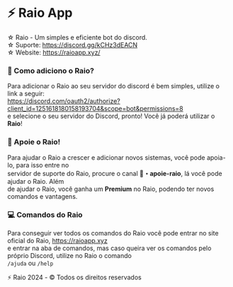 # ⚡ Raio App
☆ Raio - Um simples e eficiente bot do discord.  
☆ Suporte: https://discord.gg/kCHz3dEACN  
☆ Website: https://raioapp.xyz/
### 🤔 Como adiciono o Raio?
Para adicionar o Raio ao seu servidor do discord é bem simples, utilize o link a seguir:                                  
https://discord.com/oauth2/authorize?client_id=1251618180158193704&scope=bot&permissions=8  
e selecione o seu servidor do Discord, pronto! Você já poderá utilizar o **Raio**!
### 🚀 Apoie o Raio!
Para ajudar o Raio a crescer e adicionar novos sistemas, você pode apoia-lo, para isso entre no  
servidor de suporte do Raio, procure o canal **🚀・apoie-raio**, lá você pode ajudar o Raio. Além  
de ajudar o Raio, você ganha um **Premium** no Raio, podendo ter novos comandos e vantagens.
### 💻 Comandos do Raio
Para conseguir ver todos os comandos do Raio você pode entrar no site oficial do Raio, https://raioapp.xyz  
e entrar na aba de comandos, mas caso queira ver os comandos pelo próprio Discord, utilize no Raio o comando  
`/ajuda` ou `/help`  

⚡ Raio 2024 - © Todos os direitos reservados  
